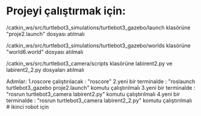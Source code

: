 # Projeyi çalıştırmak için:

/catkin_ws/src/turtlebot3_simulations/turtlebot3_gazebo/launch 
klasörüne "proje2.launch" dosyası atılmalı

/catkin_ws/src/turtlebot3_simulations/turtlebot3_gazebo/worlds
klasörüne "world6.world" dosyası atılmalı

/catkin_ws/src/turtlebot3_camera/scripts
klasörüne labirent2.py ve labirent2_2.py dosyaları atılmalı

Adımlar:
1.roscore çalıştırılacak : "roscore"
2.yeni bir terminalde : "roslaunch turtlebot3_gazebo proje2.launch" komutu çalıştırılmalı
3.yeni bir terminalde : "rosrun turtlebot3_camera labirent2.py" komutu çalıştırılmalı
4.yeni bir terminalde : "rosrun turtlebot3_camera labirent2_2.py" komutu çalıştırılmalı # ikinci robot için




